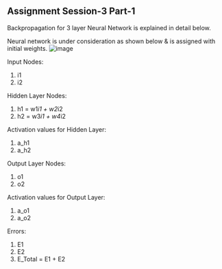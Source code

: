 ## Assignment Session-3 Part-1

Backpropagation for 3 layer Neural Network is explained in detail below.

Neural network is under consideration as shown below & is assigned with initial weights.
![image](https://user-images.githubusercontent.com/120099863/211860337-40ddc717-28f0-4ae7-8094-5c371e8c1652.png)

Input Nodes:
1. i1
2. i2

Hidden Layer Nodes:
1. h1 = w1*i1 + w2*i2
2. h2 = w3*i1 + w4*i2

Activation values for Hidden Layer:
1. a_h1
2. a_h2

Output Layer Nodes:
1. o1
2. o2

Activation values for Output Layer:
1. a_o1
2. a_o2

Errors:
1. E1
2. E2
3. E_Total = E1 + E2
